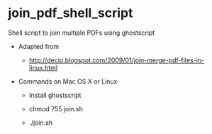# join_pdf_shell_script

Shell script to join multiple PDFs using ghostscript

* Adapted from

    * http://decio.blogspot.com/2009/01/join-merge-pdf-files-in-linux.html 
    
* Commands on Mac OS X or Linux

    * Install ghostscript
    
    * chmod 755 join.sh
    
    * ./join.sh
    
         